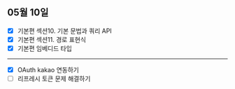 ## 05월 10일

- [x] 기본편 섹션10. 기본 문법과 쿼리 API
- [x] 기본편 섹션11. 경로 표현식
- [x] 기본편 임베디드 타입

---

- [x] OAuth kakao 연동하기
- [ ] 리프레시 토큰 문제 해결하기
